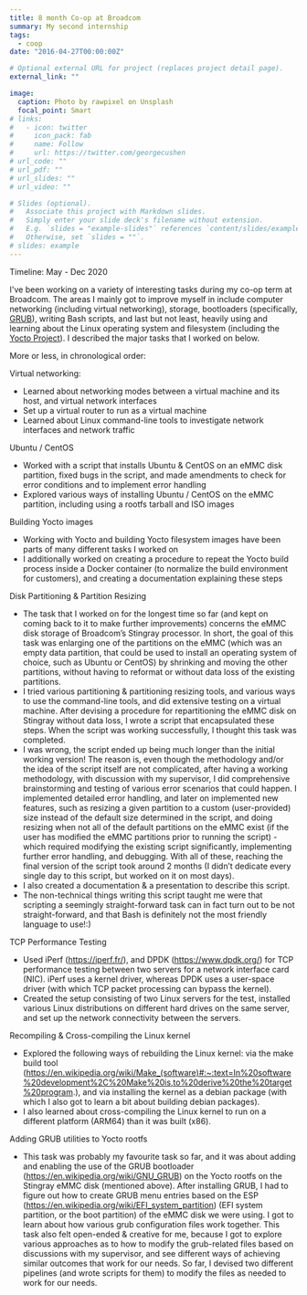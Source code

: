 ```yaml
---
title: 8 month Co-op at Broadcom
summary: My second internship
tags:
  - coop
date: "2016-04-27T00:00:00Z"

# Optional external URL for project (replaces project detail page).
external_link: ""

image:
  caption: Photo by rawpixel on Unsplash
  focal_point: Smart
# links:
#   - icon: twitter
#     icon_pack: fab
#     name: Follow
#     url: https://twitter.com/georgecushen
# url_code: ""
# url_pdf: ""
# url_slides: ""
# url_video: ""

# Slides (optional).
#   Associate this project with Markdown slides.
#   Simply enter your slide deck's filename without extension.
#   E.g. `slides = "example-slides"` references `content/slides/example-slides.md`.
#   Otherwise, set `slides = ""`.
# slides: example
---
```


Timeline: May - Dec 2020

I've been working on a variety of interesting tasks during my co-op term at Broadcom. The areas I mainly got to improve myself in include computer networking (including virtual networking), storage, bootloaders (specifically, [GRUB](https://en.wikipedia.org/wiki/GNU_GRUB)), writing Bash scripts, and last but not least, heavily using and learning about the Linux operating system and filesystem (including the [Yocto Project](https://en.wikipedia.org/wiki/Yocto_Project)). I described the major tasks that I worked on below.

More or less, in chronological order:

Virtual networking:

- Learned about networking modes between a virtual machine and its host, and virtual network interfaces
- Set up a virtual router to run as a virtual machine
- Learned about Linux command-line tools to investigate network interfaces and network traffic

Ubuntu / CentOS

- Worked with a script that installs Ubuntu & CentOS on an eMMC disk partition, fixed bugs in the script, and made amendments to check for error conditions and to implement error handling
- Explored various ways of installing Ubuntu / CentOS on the eMMC partition, including using a rootfs tarball and ISO images

Building Yocto images

- Working with Yocto and building Yocto filesystem images have been parts of many different tasks I worked on
- I additionally worked on creating a procedure to repeat the Yocto build process inside a Docker container (to normalize the build environment for customers), and creating a documentation explaining these steps

Disk Partitioning & Partition Resizing

- The task that I worked on for the longest time so far (and kept on coming back to it to make further improvements) concerns the eMMC disk storage of Broadcom’s Stingray processor. In short, the goal of this task was enlarging one of the partitions on the eMMC (which was an empty data partition, that could be used to install an operating system of choice, such as Ubuntu or CentOS) by shrinking and moving the other partitions, without having to reformat or without data loss of the existing partitions.
- I tried various partitioning & partitioning resizing tools, and various ways to use the command-line tools, and did extensive testing on a virtual machine. After devising a procedure for repartitioning the eMMC disk on Stingray without data loss, I wrote a script that encapsulated these steps. When the script was working successfully, I thought this task was completed.
- I was wrong, the script ended up being much longer than the initial working version! The reason is, even though the methodology and/or the idea of the script itself are not complicated, after having a working methodology, with discussion with my supervisor, I did comprehensive brainstorming and testing of various error scenarios that could happen. I implemented detailed error handling, and later on implemented new features, such as resizing a given partition to a custom (user-provided) size instead of the default size determined in the script, and doing resizing when not all of the default partitions on the eMMC exist (if the user has modified the eMMC partitions prior to running the script) - which required modifying the existing script significantly, implementing further error handling, and debugging. With all of these, reaching the final version of the script took around 2 months (I didn’t dedicate every single day to this script, but worked on it on most days).
- I also created a documentation & a presentation to describe this script.
- The non-technical things writing this script taught me were that scripting a seemingly straight-forward task can in fact turn out to be not straight-forward, and that Bash is definitely not the most friendly language to use!:)

TCP Performance Testing

- Used iPerf (https://iperf.fr/), and DPDK (https://www.dpdk.org/) for TCP performance testing between two servers for a network interface card (NIC). iPerf uses a kernel driver, whereas DPDK uses a user-space driver (with which TCP packet processing can bypass the kernel).
- Created the setup consisting of two Linux servers for the test, installed various Linux distributions on different hard drives on the same server, and set up the network connectivity between the servers.

Recompiling & Cross-compiling the Linux kernel

- Explored the following ways of rebuilding the Linux kernel: via the make build tool (https://en.wikipedia.org/wiki/Make_(software)#:~:text=In%20software%20development%2C%20Make%20is,to%20derive%20the%20target%20program.), and via installing the kernel as a debian package (with which I also got to learn a bit about building debian packages).
- I also learned about cross-compiling the Linux kernel to run on a different platform (ARM64) than it was built (x86).

Adding GRUB utilities to Yocto rootfs

- This task was probably my favourite task so far, and it was about adding and enabling the use of the GRUB bootloader (https://en.wikipedia.org/wiki/GNU_GRUB) on the Yocto rootfs on the Stingray eMMC disk (mentioned above). After installing GRUB, I had to figure out how to create GRUB menu entries based on the ESP (https://en.wikipedia.org/wiki/EFI_system_partition) (EFI system partition, or the boot partition) of the eMMC disk we were using. I got to learn about how various grub configuration files work together. This task also felt open-ended & creative for me, because I got to explore various approaches as to how to modify the grub-related files based on discussions with my supervisor, and see different ways of achieving similar outcomes that work for our needs. So far, I devised two different pipelines (and wrote scripts for them) to modify the files as needed to work for our needs.
